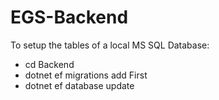 # EGS-Backend

To setup the tables of a local MS SQL Database:
- cd Backend
- dotnet ef migrations add First
- dotnet ef database update
